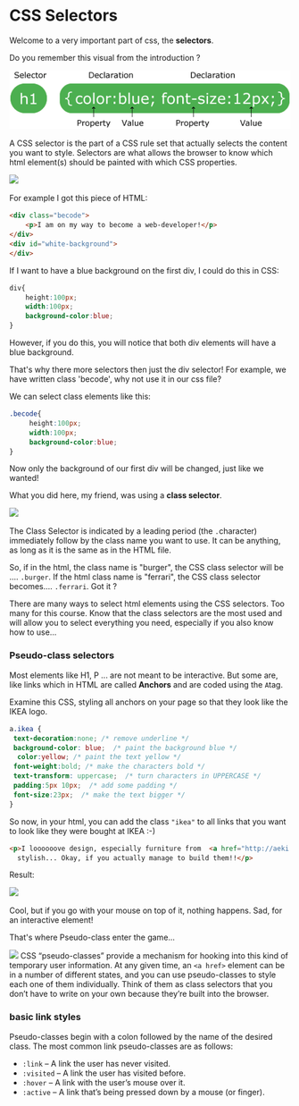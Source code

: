 # CSS Selectors

Welcome to a very important part of css, the **selectors**.

Do you remember this visual from the introduction ?

![](./resources/selector.gif)

A CSS selector is the part of a CSS rule set that actually selects the content you want to style. Selectors are what allows the browser to know which html element(s) should be painted with which CSS properties. 

![](/Volumes/AlexSD/github-projects/BeCode/free2code/2.CSS/1.SELECTORS/resources/html-css-selector.png)

For example I got this piece of HTML:

```html
<div class="becode">
    <p>I am on my way to become a web-developer!</p>
</div>
<div id="white-background">
</div>
```

If I want to have a blue background on the first div, I could do this in CSS:

```css
div{
    height:100px;
    width:100px;
    background-color:blue;
}
```

However, if you do this, you will notice that both div elements will have a blue background.

That's why there more selectors then just the div selector!
For example, we have written class 'becode', why not use it in our css file?

We can select class elements like this:

```css
.becode{
     height:100px;
     width:100px;
     background-color:blue;
}
```

Now only the background of our first div will be changed, just like we wanted!

What you did here, my friend, was using a **class selector**.

![](/Volumes/AlexSD/github-projects/BeCode/free2code/2.CSS/1.SELECTORS/resources/class-selector.png)

The Class Selector is indicated by a leading period (the `.`character) immediately follow by the class name you want to use. It can be anything, as long as it is the same as in the HTML file.

So, if in the html, the class name is "burger", the CSS class selector will be ....   `.burger`. If the html class name is "ferrari", the CSS class selector becomes.... `.ferrari`.  Got it ?

There are many ways to select html elements using the CSS selectors. Too many for this course. Know that the class selectors are the most used and will allow you to select everything you need, especially if you also know how to use...

### Pseudo-class selectors

Most elements like H1, P ... are not meant to be interactive. But some are, like links which in HTML are called **Anchors** and are coded using the `A`tag. 

Examine this CSS, styling all anchors on your page so that they look like the IKEA logo. 

```css
a.ikea {
 text-decoration:none; /* remove underline */
 background-color: blue;  /* paint the background blue */
  color:yellow; /* paint the text yellow */
 font-weight:bold; /* make the characters bold */
 text-transform: uppercase;  /* turn characters in UPPERCASE */
 padding:5px 10px;  /* add some padding */
 font-size:23px;  /* make the text bigger */
}
```

So now, in your html, you can add the class  `"ikea"` to all links that you want to look like they were bought at IKEA :-)

```html
<p>I loooooove design, especially furniture from  <a href="http://aeki.com" class="ikea">Aeki</a>. It's cheap and
  stylish... Okay, if you actually manage to build them!!</p>
```

Result:

![](/Volumes/AlexSD/github-projects/BeCode/free2code/2.CSS/1.SELECTORS/resources/ikea.png)

Cool, but if you go with your mouse on top of it, nothing happens. Sad, for an interactive element!

That's where Pseudo-class enter the game...

![](/Volumes/AlexSD/github-projects/BeCode/free2code/2.CSS/1.SELECTORS/resources/selector-pseudoclass.png) CSS “pseudo-classes” provide a mechanism for hooking into this kind of temporary user information. At any given time, an `<a href>` element can be in a number of different states, and you can use pseudo-classes to style each one of them individually. Think of them as class selectors that you don’t have to write on your own because they’re built into the browser.

### basic link styles

Pseudo-classes begin with a colon followed by the name of the desired class. The most common link pseudo-classes are as follows:

- `:link` – A link the user has never visited.
- `:visited` – A link the user has visited before.
- `:hover` – A link with the user’s mouse over it.
- `:active` – A link that’s being pressed down by a mouse (or finger).
